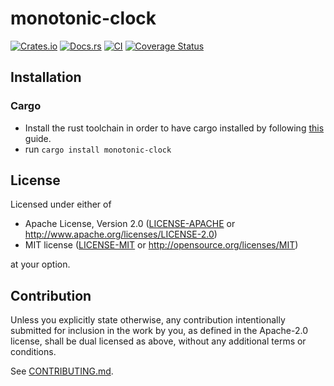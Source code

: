 # monotonic-clock

[![Crates.io](https://img.shields.io/crates/v/monotonic-clock.svg)](https://crates.io/crates/monotonic-clock)
[![Docs.rs](https://docs.rs/monotonic-clock/badge.svg)](https://docs.rs/monotonic-clock)
[![CI](https://github.com/ahmed-masud/monotonic-clock/workflows/CI/badge.svg)](https://github.com/ahmed-masud/monotonic-clock/actions)
[![Coverage Status](https://coveralls.io/repos/github/ahmed-masud/monotonic-clock/badge.svg?branch=main)](https://coveralls.io/github/ahmed-masud/monotonic-clock?branch=main)


## Installation

### Cargo

* Install the rust toolchain in order to have cargo installed by following
  [this](https://www.rust-lang.org/tools/install) guide.
* run `cargo install monotonic-clock`

## License

Licensed under either of

 * Apache License, Version 2.0
   ([LICENSE-APACHE](LICENSE-APACHE) or http://www.apache.org/licenses/LICENSE-2.0)
 * MIT license
   ([LICENSE-MIT](LICENSE-MIT) or http://opensource.org/licenses/MIT)

at your option.

## Contribution

Unless you explicitly state otherwise, any contribution intentionally submitted
for inclusion in the work by you, as defined in the Apache-2.0 license, shall be
dual licensed as above, without any additional terms or conditions.

See [CONTRIBUTING.md](CONTRIBUTING.md).
